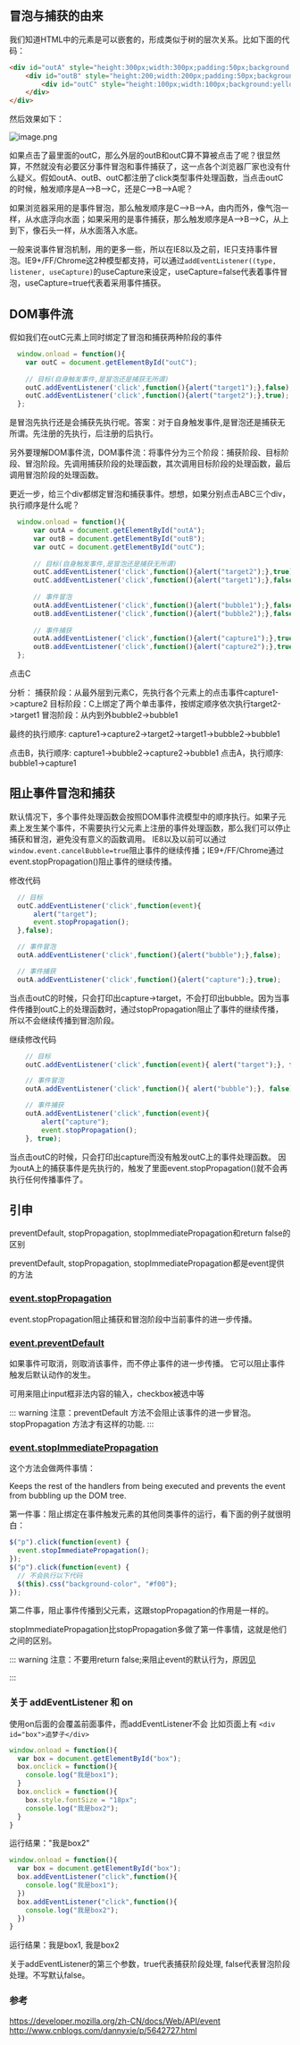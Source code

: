 ## 冒泡与捕获的由来

我们知道HTML中的元素是可以嵌套的，形成类似于树的层次关系。比如下面的代码：

```html
<div id="outA" style="height:300px;width:300px;padding:50px;background:gray;">A  
    <div id="outB" style="height:200;width:200px;padding:50px;background:blue;"> B 
		<div id="outC" style="height:100px;width:100px;background:yellow;">C</div>   
    </div> 
</div>
```

然后效果如下：

![image.png](https://www.mafeifan.com/images/0821_event/1.png)


如果点击了最里面的outC，那么外层的outB和outC算不算被点击了呢？很显然算，不然就没有必要区分事件冒泡和事件捕获了，这一点各个浏览器厂家也没有什么疑义。假如outA、outB、outC都注册了click类型事件处理函数，当点击outC的时候，触发顺序是A-->B-->C，还是C-->B-->A呢？

如果浏览器采用的是事件冒泡，那么触发顺序是C-->B-->A，由内而外，像气泡一样，从水底浮向水面；如果采用的是事件捕获，那么触发顺序是A-->B-->C，从上到下，像石头一样，从水面落入水底。

一般来说事件冒泡机制，用的更多一些，所以在IE8以及之前，IE只支持事件冒泡。IE9+/FF/Chrome这2种模型都支持，可以通过`addEventListener((type, listener, useCapture)`的useCapture来设定，useCapture=false代表着事件冒泡，useCapture=true代表着采用事件捕获。


## DOM事件流

假如我们在outC元素上同时绑定了冒泡和捕获两种阶段的事件
```javascript
  window.onload = function(){     
    var outC = document.getElementById("outC");    
      
    // 目标(自身触发事件,是冒泡还是捕获无所谓)  
    outC.addEventListener('click',function(){alert("target1");},false);  
    outC.addEventListener('click',function(){alert("target2");},true);        
  };  
```


是冒泡先执行还是会捕获先执行呢。答案：对于自身触发事件,是冒泡还是捕获无所谓。先注册的先执行，后注册的后执行。

另外要理解DOM事件流，DOM事件流：将事件分为三个阶段：捕获阶段、目标阶段、冒泡阶段。先调用捕获阶段的处理函数，其次调用目标阶段的处理函数，最后调用冒泡阶段的处理函数。

更近一步，给三个div都绑定冒泡和捕获事件。想想，如果分别点击ABC三个div，执行顺序是什么呢？
```javascript
  window.onload = function(){  
      var outA = document.getElementById("outA");    
      var outB = document.getElementById("outB");    
      var outC = document.getElementById("outC");    
        
      // 目标(自身触发事件,是冒泡还是捕获无所谓)  
      outC.addEventListener('click',function(){alert("target2");},true);  
      outC.addEventListener('click',function(){alert("target1");},false);  
        
      // 事件冒泡  
      outA.addEventListener('click',function(){alert("bubble1");},false);  
      outB.addEventListener('click',function(){alert("bubble2");},false);  
        
      // 事件捕获  
      outA.addEventListener('click',function(){alert("capture1");},true);  
      outB.addEventListener('click',function(){alert("capture2");},true); 
  }; 
```

点击C

分析：
捕获阶段：从最外层到元素C，先执行各个元素上的点击事件capture1->capture2
目标阶段：C上绑定了两个单击事件，按绑定顺序依次执行target2->target1
冒泡阶段：从内到外bubble2->bubble1

最终的执行顺序: capture1->capture2->target2->target1->bubble2->bubble1

点击B，执行顺序: capture1->bubble2->capture2->bubble1
点击A，执行顺序: bubble1->capture1

## 阻止事件冒泡和捕获

默认情况下，多个事件处理函数会按照DOM事件流模型中的顺序执行。如果子元素上发生某个事件，不需要执行父元素上注册的事件处理函数，那么我们可以停止捕获和冒泡，避免没有意义的函数调用。
IE8以及以前可以通过 `window.event.cancelBubble=true`阻止事件的继续传播；IE9+/FF/Chrome通过event.stopPropagation()阻止事件的继续传播。

修改代码
```javascript
  // 目标  
  outC.addEventListener('click',function(event){  
      alert("target");  
      event.stopPropagation();  
  },false);  

  // 事件冒泡  
  outA.addEventListener('click',function(){alert("bubble");},false);  

  // 事件捕获  
  outA.addEventListener('click',function(){alert("capture");},true);     
```

当点击outC的时候，只会打印出capture->target，不会打印出bubble。因为当事件传播到outC上的处理函数时，通过stopPropagation阻止了事件的继续传播，所以不会继续传播到冒泡阶段。

继续修改代码

```javascript
	// 目标  
	outC.addEventListener('click',function(event){ alert("target");}, false);  

	// 事件冒泡  
	outA.addEventListener('click',function(){ alert("bubble");}, false);  

	// 事件捕获  
	outA.addEventListener('click',function(event){ 
		alert("capture"); 
		event.stopPropagation();
	}, true);           
```

当点击outC的时候，只会打印出capture而没有触发outC上的事件处理函数。
因为outA上的捕获事件是先执行的，触发了里面event.stopPropagation()就不会再执行任何传播事件了。

## 引申 
preventDefault, stopPropagation, stopImmediatePropagation和return false的区别

preventDefault, stopPropagation, stopImmediatePropagation都是event提供的方法

### [event.stopPropagation](https://developer.mozilla.org/zh-CN/docs/Web/API/Event/stopPropagation)
event.stopPropagation阻止捕获和冒泡阶段中当前事件的进一步传播。

### [event.preventDefault](https://developer.mozilla.org/zh-CN/docs/Web/API/Event/preventDefault)

如果事件可取消，则取消该事件，而不停止事件的进一步传播。
它可以阻止事件触发后默认动作的发生。

可用来阻止input框非法内容的输入，checkbox被选中等

::: warning
注意：preventDefault 方法不会阻止该事件的进一步冒泡。stopPropagation 方法才有这样的功能.
:::


### [event.stopImmediatePropagation](https://developer.mozilla.org/zh-CN/docs/Web/API/Event/stopImmediatePropagation)

这个方法会做两件事情： 

Keeps the rest of the handlers from being executed and prevents the event from bubbling up the DOM tree.

第一件事：阻止绑定在事件触发元素的其他同类事件的运行，看下面的例子就很明白：

```javascript
$("p").click(function(event) {
  event.stopImmediatePropagation();
});
$("p").click(function(event) {
  // 不会执行以下代码
  $(this).css("background-color", "#f00");
});
```

第二件事，阻止事件传播到父元素，这跟stopPropagation的作用是一样的。

stopImmediatePropagation比stopPropagation多做了第一件事情，这就是他们之间的区别。

::: warning
注意：不要用return false;来阻止event的默认行为，原因[见](http://www.cnblogs.com/dannyxie/p/5642727.html)

:::

### 关于 addEventListener 和 on
使用on后面的会覆盖前面事件，而addEventListener不会
比如页面上有 `<div id="box">追梦子</div>`

```javascript
window.onload = function(){
  var box = document.getElementById("box");
  box.onclick = function(){
    console.log("我是box1");
  }
  box.onclick = function(){
    box.style.fontSize = "18px";
    console.log("我是box2");
  }
}
```
运行结果："我是box2"

```javascript
window.onload = function(){
  var box = document.getElementById("box");
  box.addEventListener("click",function(){
    console.log("我是box1");
  })
  box.addEventListener("click",function(){
    console.log("我是box2");
  })
}
```
运行结果：我是box1, 我是box2

关于addEventListener的第三个参数，true代表捕获阶段处理, false代表冒泡阶段处理。不写默认false。

### 参考
https://developer.mozilla.org/zh-CN/docs/Web/API/event
http://www.cnblogs.com/dannyxie/p/5642727.html
